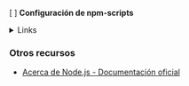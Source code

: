 [ ] **Configuración de npm-scripts**

  <details><summary>Links</summary><p>

  * [scripts - Documentación oficial (en inglés)](https://docs.npmjs.com/misc/scripts)
</p></details>

### Otros recursos

* [Acerca de Node.js - Documentación oficial](https://nodejs.org/es/about/)

